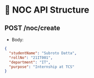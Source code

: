 # 📘 NOC API Structure

## POST /noc/create
- Body:
```json
{
  "studentName": "Subroto Datta",
  "rollNo": "21IT001",
  "department": "IT",
  "purpose": "Internship at TCS"
}

